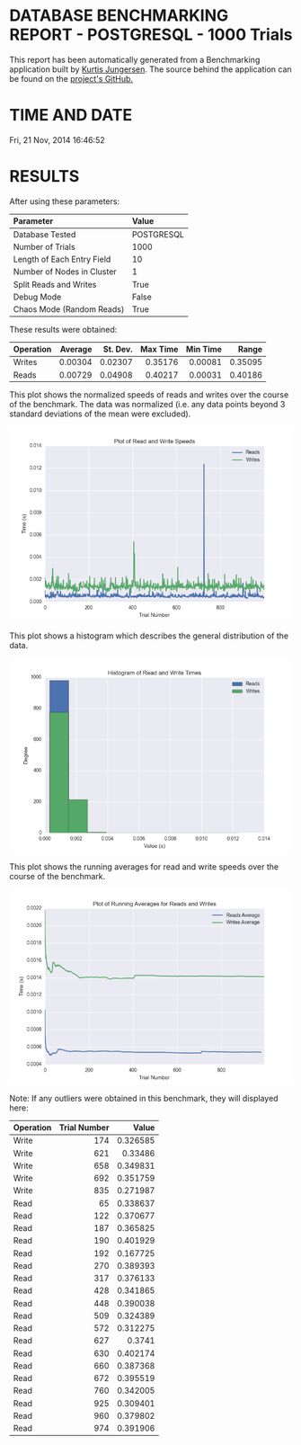 DATABASE BENCHMARKING REPORT - POSTGRESQL - 1000 Trials
=========================================

This report has been automatically generated from a Benchmarking application
built by [Kurtis Jungersen](http://kmjungersen.com).  The source behind the application can be found on the [project's GitHub.](https://github.com/kmjungersen/DB-Benchmarking)

TIME AND DATE
=============

Fri, 21 Nov, 2014 16:46:52


RESULTS
=======

After using these parameters:

| Parameter                  | Value      |
|:---------------------------|:-----------|
| Database Tested            | POSTGRESQL |
| Number of Trials           | 1000       |
| Length of Each Entry Field | 10         |
| Number of Nodes in Cluster | 1          |
| Split Reads and Writes     | True       |
| Debug Mode                 | False      |
| Chaos Mode (Random Reads)  | True       |

These results were obtained:

| Operation   |   Average |   St. Dev. |   Max Time |   Min Time |   Range |
|:------------|----------:|-----------:|-----------:|-----------:|--------:|
| Writes      |   0.00304 |    0.02307 |    0.35176 |    0.00081 | 0.35095 |
| Reads       |   0.00729 |    0.04908 |    0.40217 |    0.00031 | 0.40186 |

This plot shows the normalized speeds of reads and writes over the course of the benchmark.  The data was normalized (i.e. any data points beyond 3 standard deviations of the mean were excluded).

![Alt text](images/POSTGRESQL-Nov21-2014-16:46:52-rw.png "rw")

This plot shows a histogram which describes the general distribution of the data.

![Alt text](images/POSTGRESQL-Nov21-2014-16:46:52-stats.png "stats")

This plot shows the running averages for read and write speeds over the course of the benchmark.

![Alt text](images/POSTGRESQL-Nov21-2014-16:46:52-running_averages.png "running_averages")

Note: If any outliers were obtained in this benchmark, they will displayed here:

| Operation   |   Trial Number |    Value |
|:------------|---------------:|---------:|
| Write       |            174 | 0.326585 |
| Write       |            621 | 0.33486  |
| Write       |            658 | 0.349831 |
| Write       |            692 | 0.351759 |
| Write       |            835 | 0.271987 |
| Read        |             65 | 0.338637 |
| Read        |            122 | 0.370677 |
| Read        |            187 | 0.365825 |
| Read        |            190 | 0.401929 |
| Read        |            192 | 0.167725 |
| Read        |            270 | 0.389393 |
| Read        |            317 | 0.376133 |
| Read        |            428 | 0.341865 |
| Read        |            448 | 0.390038 |
| Read        |            509 | 0.324389 |
| Read        |            572 | 0.312275 |
| Read        |            627 | 0.3741   |
| Read        |            630 | 0.402174 |
| Read        |            660 | 0.387368 |
| Read        |            672 | 0.395519 |
| Read        |            760 | 0.342005 |
| Read        |            925 | 0.309401 |
| Read        |            960 | 0.379802 |
| Read        |            974 | 0.391906 |